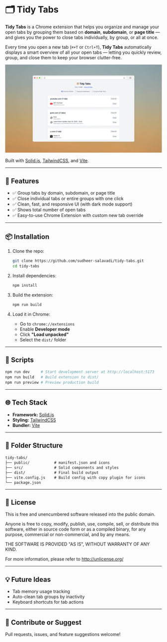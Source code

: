 # 🗂️ Tidy Tabs

**Tidy Tabs** is a Chrome extension that helps you organize and manage your open tabs by grouping them based on **domain**, **subdomain**, or **page title** — and gives you the power to close tabs individually, by group, or all at once.

Every time you open a new tab (`⌘+T` or `Ctrl+T`), **Tidy Tabs** automatically displays a smart overview of all your open tabs — letting you quickly review, group, and close them to keep your browser clutter-free.

![Tidy Tabs Screenshot](public/screenshots/tidy-tabs.jpg)

Built with [Solid.js](https://solidjs.com), [TailwindCSS](https://tailwindcss.com), and [Vite](https://vitejs.dev).

---

## 🚀 Features

- ✅ Group tabs by domain, subdomain, or page title  
- ✅ Close individual tabs or entire groups with one click  
- ✅ Clean, fast, and responsive UI (with dark mode support)  
- ✅ Shows total number of open tabs  
- ✅ Easy-to-use Chrome Extension with custom new tab override

---

## 📦 Installation

1. Clone the repo:

   ```bash
   git clone https://github.com/sudheer-salavadi/tidy-tabs.git
   cd tidy-tabs
   ```

2. Install dependencies:

   ```bash
   npm install
   ```

3. Build the extension:

   ```bash
   npm run build
   ```

4. Load it in Chrome:
   - Go to `chrome://extensions`
   - Enable **Developer mode**
   - Click **"Load unpacked"**
   - Select the `dist/` folder

---

## 🔧 Scripts

```bash
npm run dev     # Start development server at http://localhost:5173
npm run build   # Build extension to dist/
npm run preview # Preview production build
```

---

## 🌐 Tech Stack

- **Framework:** [Solid.js](https://solidjs.com)
- **Styling:** [TailwindCSS](https://tailwindcss.com)
- **Bundler:** [Vite](https://vitejs.dev)

---

## 📁 Folder Structure

```
tidy-tabs/
├── public/           # manifest.json and icons
├── src/              # Solid components and styles
├── dist/             # Final build output
├── vite.config.js    # Build config with copy plugin for icons
└── package.json
```

---

## 📜 License

This is free and unencumbered software released into the public domain.

Anyone is free to copy, modify, publish, use, compile, sell, or
distribute this software, either in source code form or as a compiled
binary, for any purpose, commercial or non-commercial, and by any
means.

THE SOFTWARE IS PROVIDED "AS IS", WITHOUT WARRANTY OF ANY KIND.

For more information, please refer to <http://unlicense.org/>

---

## 💡 Future Ideas

- Tab memory usage tracking
- Auto-clean tab groups by inactivity
- Keyboard shortcuts for tab actions

---

## 🙌 Contribute or Suggest

Pull requests, issues, and feature suggestions welcome!
